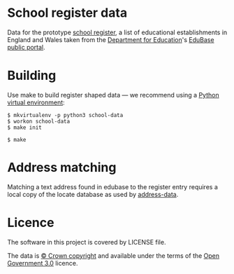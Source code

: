 # School register data

Data for the prototype [school register](http://school.openregister.org), 
a list of educational establishments in England and Wales taken from the
[Department for Education](https://www.gov.uk/government/organisations/department-for-education)'s
[EduBase public portal](http://www.education.gov.uk/edubase/).

# Building

Use make to build register shaped data
— we recommend using a [Python virtual environment](http://virtualenvwrapper.readthedocs.org/en/latest/):

    $ mkvirtualenv -p python3 school-data
    $ workon school-data
    $ make init

    $ make

# Address matching

Matching a text address found in edubase to the register entry requires a local copy
of the locate database as used by [address-data](https://github.com/openregister/address-data).

# Licence

The software in this project is covered by LICENSE file.

The data is [© Crown copyright](http://www.nationalarchives.gov.uk/information-management/re-using-public-sector-information/copyright-and-re-use/crown-copyright/)
and available under the terms of the [Open Government 3.0](https://www.nationalarchives.gov.uk/doc/open-government-licence/version/3/) licence.
